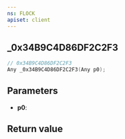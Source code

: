 ```yaml
---
ns: FLOCK
apiset: client
---
```

## _0x34B9C4D86DF2C2F3

```c
// 0x34B9C4D86DF2C2F3
Any _0x34B9C4D86DF2C2F3(Any p0);
```


## Parameters
* **p0**:

## Return value

